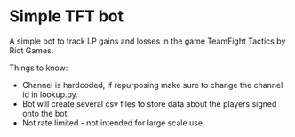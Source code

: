# Simple TFT bot

A simple bot to track LP gains and losses in the game TeamFight Tactics by Riot Games.

Things to know:
- Channel is hardcoded, if repurposing make sure to change the channel id in lookup.py.
- Bot will create several csv files to store data about the players signed onto the bot.
- Not rate limited - not intended for large scale use.
